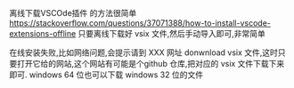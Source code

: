 离线下载VSCOde插件 的方法很简单
https://stackoverflow.com/questions/37071388/how-to-install-vscode-extensions-offline
只要离线下载好 vsix 文件,然后手动导入即可,非常简单

在线安装失败,比如网络问题,会提示请到 XXX 网址 donwnload vsix 文件,这时只要打开它给的网站,这个网站有可能是个github 仓库,把对应的 vsix 文件下载下来即可. windows 64 位也可以下载 windows 32 位的文件